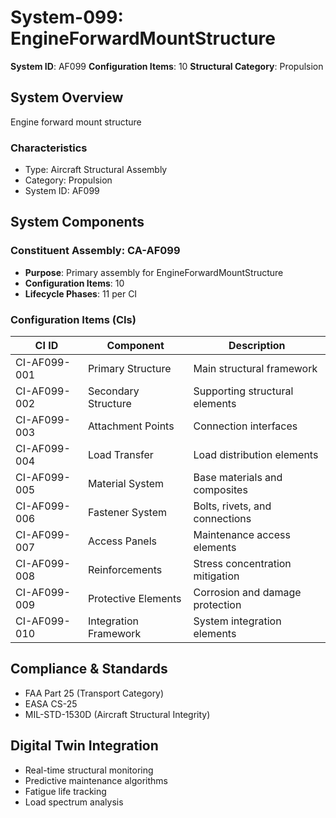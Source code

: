 # System-099: EngineForwardMountStructure

**System ID**: AF099
**Configuration Items**: 10
**Structural Category**: Propulsion

## System Overview

Engine forward mount structure

### Characteristics
- Type: Aircraft Structural Assembly
- Category: Propulsion
- System ID: AF099

## System Components

### Constituent Assembly: CA-AF099
- **Purpose**: Primary assembly for EngineForwardMountStructure
- **Configuration Items**: 10
- **Lifecycle Phases**: 11 per CI

### Configuration Items (CIs)

| CI ID | Component | Description |
|-------|-----------|-------------|
| CI-AF099-001 | Primary Structure | Main structural framework |
| CI-AF099-002 | Secondary Structure | Supporting structural elements |
| CI-AF099-003 | Attachment Points | Connection interfaces |
| CI-AF099-004 | Load Transfer | Load distribution elements |
| CI-AF099-005 | Material System | Base materials and composites |
| CI-AF099-006 | Fastener System | Bolts, rivets, and connections |
| CI-AF099-007 | Access Panels | Maintenance access elements |
| CI-AF099-008 | Reinforcements | Stress concentration mitigation |
| CI-AF099-009 | Protective Elements | Corrosion and damage protection |
| CI-AF099-010 | Integration Framework | System integration elements |

## Compliance & Standards
- FAA Part 25 (Transport Category)
- EASA CS-25
- MIL-STD-1530D (Aircraft Structural Integrity)

## Digital Twin Integration
- Real-time structural monitoring
- Predictive maintenance algorithms
- Fatigue life tracking
- Load spectrum analysis
